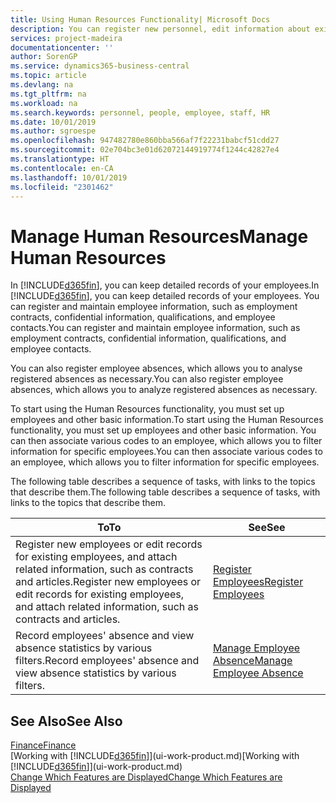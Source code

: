 ```yaml
---
title: Using Human Resources Functionality| Microsoft Docs
description: You can register new personnel, edit information about existing staff, and record and analyse absence.
services: project-madeira
documentationcenter: ''
author: SorenGP
ms.service: dynamics365-business-central
ms.topic: article
ms.devlang: na
ms.tgt_pltfrm: na
ms.workload: na
ms.search.keywords: personnel, people, employee, staff, HR
ms.date: 10/01/2019
ms.author: sgroespe
ms.openlocfilehash: 947482780e860bba566af7f22231babcf51cdd27
ms.sourcegitcommit: 02e704bc3e01d62072144919774f1244c42827e4
ms.translationtype: HT
ms.contentlocale: en-CA
ms.lasthandoff: 10/01/2019
ms.locfileid: "2301462"
---
```

# <a name="manage-human-resources"></a><span data-ttu-id="9bb21-103">Manage Human Resources</span><span class="sxs-lookup"><span data-stu-id="9bb21-103">Manage Human Resources</span></span>
<span data-ttu-id="9bb21-104">In [!INCLUDE[d365fin](includes/d365fin_md.md)], you can keep detailed records of your employees.</span><span class="sxs-lookup"><span data-stu-id="9bb21-104">In [!INCLUDE[d365fin](includes/d365fin_md.md)], you can keep detailed records of your employees.</span></span> <span data-ttu-id="9bb21-105">You can register and maintain employee information, such as employment contracts, confidential information, qualifications, and employee contacts.</span><span class="sxs-lookup"><span data-stu-id="9bb21-105">You can register and maintain employee information, such as employment contracts, confidential information, qualifications, and employee contacts.</span></span>

<span data-ttu-id="9bb21-106">You can also register employee absences, which allows you to analyse registered absences as necessary.</span><span class="sxs-lookup"><span data-stu-id="9bb21-106">You can also register employee absences, which allows you to analyze registered absences as necessary.</span></span>

<span data-ttu-id="9bb21-107">To start using the Human Resources functionality, you must set up employees and other basic information.</span><span class="sxs-lookup"><span data-stu-id="9bb21-107">To start using the Human Resources functionality, you must set up employees and other basic information.</span></span> <span data-ttu-id="9bb21-108">You can then associate various codes to an employee, which allows you to filter information for specific employees.</span><span class="sxs-lookup"><span data-stu-id="9bb21-108">You can then associate various codes to an employee, which allows you to filter information for specific employees.</span></span>

<span data-ttu-id="9bb21-109">The following table describes a sequence of tasks, with links to the topics that describe them.</span><span class="sxs-lookup"><span data-stu-id="9bb21-109">The following table describes a sequence of tasks, with links to the topics that describe them.</span></span>

| <span data-ttu-id="9bb21-110">To</span><span class="sxs-lookup"><span data-stu-id="9bb21-110">To</span></span> | <span data-ttu-id="9bb21-111">See</span><span class="sxs-lookup"><span data-stu-id="9bb21-111">See</span></span> |
| --- | --- |
| <span data-ttu-id="9bb21-112">Register new employees or edit records for existing employees, and attach related information, such as contracts and articles.</span><span class="sxs-lookup"><span data-stu-id="9bb21-112">Register new employees or edit records for existing employees, and attach related information, such as contracts and articles.</span></span> |[<span data-ttu-id="9bb21-113">Register Employees</span><span class="sxs-lookup"><span data-stu-id="9bb21-113">Register Employees</span></span>](hr-how-register-employees.md) |
| <span data-ttu-id="9bb21-114">Record employees' absence and view absence statistics by various filters.</span><span class="sxs-lookup"><span data-stu-id="9bb21-114">Record employees' absence and view absence statistics by various filters.</span></span> |[<span data-ttu-id="9bb21-115">Manage Employee Absence</span><span class="sxs-lookup"><span data-stu-id="9bb21-115">Manage Employee Absence</span></span>](hr-how-manage-absence.md) |

## <a name="see-also"></a><span data-ttu-id="9bb21-116">See Also</span><span class="sxs-lookup"><span data-stu-id="9bb21-116">See Also</span></span>
[<span data-ttu-id="9bb21-117">Finance</span><span class="sxs-lookup"><span data-stu-id="9bb21-117">Finance</span></span>](finance.md)  
<span data-ttu-id="9bb21-118">[Working with [!INCLUDE[d365fin](includes/d365fin_md.md)]](ui-work-product.md)</span><span class="sxs-lookup"><span data-stu-id="9bb21-118">[Working with [!INCLUDE[d365fin](includes/d365fin_md.md)]](ui-work-product.md)</span></span>  
[<span data-ttu-id="9bb21-119">Change Which Features are Displayed</span><span class="sxs-lookup"><span data-stu-id="9bb21-119">Change Which Features are Displayed</span></span>](ui-experiences.md)        
